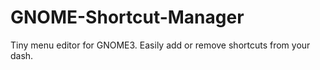 # GNOME-Shortcut-Manager
Tiny menu editor for GNOME3. Easily add or remove shortcuts from your dash.
